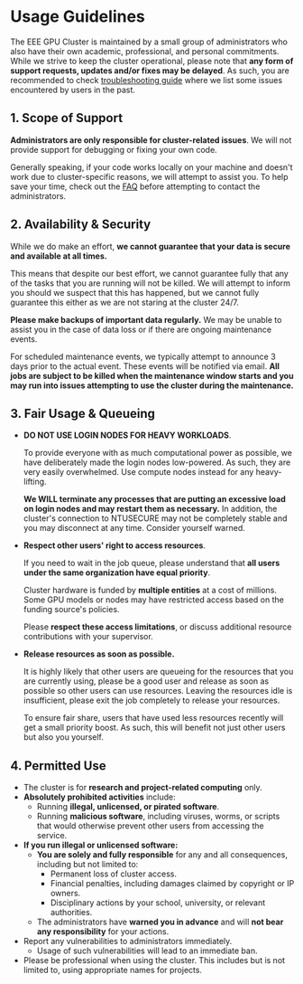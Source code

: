 # Usage Guidelines

The EEE GPU Cluster is maintained by a small group of administrators who also
have their own academic, professional, and personal commitments. While we
strive to keep the cluster operational, please note that **any form of support
requests, updates and/or fixes may be delayed**. As such, you are recommended
to check [troubleshooting guide](troubleshooting.md) where we list some issues
encountered by users in the past.

## 1. Scope of Support

**Administrators are only responsible for cluster-related issues**. We will
not provide support for debugging or fixing your own code.

Generally speaking, if your code works locally on your machine and doesn't work
due to cluster-specific reasons, we will attempt to assist you. To help save
your time, check out the [FAQ](troubleshooting.md) before attempting to contact
the administrators.

## 2. Availability & Security

While we do make an effort, **we cannot guarantee that your data is secure and
available at all times.**

This means that despite our best effort, we cannot guarantee fully that any of
the tasks that you are running will not be killed. We will attempt to inform you
should we suspect that this has happened, but we cannot fully guarantee this
either as we are not staring at the cluster 24/7.

**Please make backups of important data regularly.** We may be unable to assist
you in the case of data loss or if there are ongoing maintenance events.

For scheduled maintenance events, we typically attempt to announce 3 days prior
to the actual event. These events will be notified via email. **All jobs are
subject to be killed when the maintenance window starts and you may run into
issues attempting to use the cluster during the maintenance.**

## 3. Fair Usage & Queueing

- **DO NOT USE LOGIN NODES FOR HEAVY WORKLOADS**.

    To provide everyone with as much computational power as possible, we have
    deliberately made the login nodes low-powered. As such, they are very
    easily overwhelmed. Use compute nodes instead for any heavy-lifting.

    **We WILL terminate any processes that are putting an excessive load on
    login nodes and may restart them as necessary.** In addition, the cluster's
    connection to NTUSECURE may not be completely stable and you may disconnect
    at any time. Consider yourself warned.

- **Respect other users' right to access resources**.

    If you need to wait in the job queue, please understand that **all users
    under the same organization have equal priority**.

    Cluster hardware is funded by **multiple entities** at a cost of millions.
    Some GPU models or nodes may have restricted access based on the funding
    source's policies.

    Please **respect these access limitations**, or discuss additional resource
    contributions with your supervisor.

- **Release resources as soon as possible.**

    It is highly likely that other users are queueing for the resources that
    you are currently using, please be a good user and release as soon as
    possible so other users can use resources. Leaving the resources idle is
    insufficient, please exit the job completely to release your resources.

    To ensure fair share, users that have used less resources recently will get
    a small priority boost. As such, this will benefit not just other users but
    also you yourself.

## 4. Permitted Use

- The cluster is for **research and project-related computing** only.
- **Absolutely prohibited activities** include:
  - Running **illegal, unlicensed, or pirated software**.
  - Running **malicious software**, including viruses, worms, or scripts that
    would otherwise prevent other users from accessing the service.
- **If you run illegal or unlicensed software:**
  - **You are solely and fully responsible** for any and all consequences,
    including but not limited to:
    - Permanent loss of cluster access.
    - Financial penalties, including damages claimed by copyright or IP owners.
    - Disciplinary actions by your school, university, or relevant authorities.
  - The administrators have **warned you in advance** and will **not bear any
    responsibility** for your actions.
- Report any vulnerabilities to administrators immediately.
  - Usage of such vulnerabilities will lead to an immediate ban.
- Please be professional when using the cluster. This includes but is not
  limited to, using appropriate names for projects.
